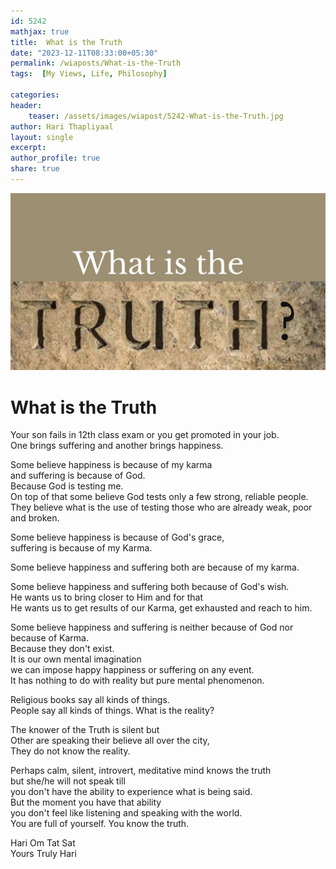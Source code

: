 ```yaml
---        
id: 5242        
mathjax: true        
title:  What is the Truth          
date: "2023-12-11T08:33:00+05:30"        
permalink: /wiaposts/What-is-the-Truth      
tags:  [My Views, Life, Philosophy]         
        
categories:        
header:        
    teaser: /assets/images/wiapost/5242-What-is-the-Truth.jpg        
author: Hari Thapliyaal        
layout: single        
excerpt:        
author_profile: true        
share: true        
---        
```

      
![What is the Truth](/assets/images/wiapost/5242-What-is-the-Truth.jpg)	   
    
# What is the Truth   
    
Your son fails in 12th class exam or you get promoted in your job.    
One brings suffering and another brings happiness.


Some believe happiness is because of my karma    
and suffering is because of God.    
Because God is testing me.    
On top of that some believe God tests 
only a few strong, reliable people.  
They believe what is the use of testing those 
who are already weak, poor and broken.  
   
Some believe happiness is because of God's grace,    
suffering is because of my Karma.  
   
Some believe happiness and suffering 
both are because of my karma.  
   
Some believe happiness and suffering both because of God's wish.    
He wants us to bring closer to Him and for that    
He wants us to get results of our Karma, get exhausted and reach to him.  
   
Some believe happiness and suffering is neither because of God nor because of Karma.    
Because they don't exist.    
It is our own mental imagination    
we can impose happy happiness or suffering on any event.    
It has nothing to do with reality but pure mental phenomenon.  
   
Religious books say all kinds of things.    
People say all kinds of things. What is the reality?  
   
The knower of the Truth is silent but    
Other are speaking their believe all over the city,    
They do not know the reality.  
   
Perhaps calm, silent, introvert, meditative mind knows the truth    
but she/he will not speak till    
you don't have the ability to experience what is being said.    
But the moment you have that ability    
you don't feel like listening and speaking with the world.    
You are full of yourself. You know the truth.  

   
Hari Om Tat Sat   
Yours Truly Hari   
